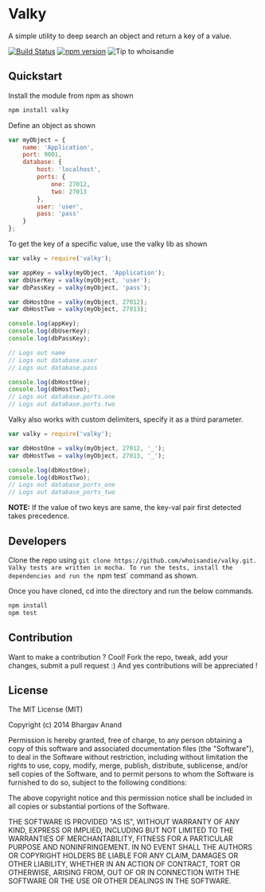 Valky
=====

A simple utility to deep search an object and return a key of a value.

[![Build Status](https://travis-ci.org/whoisandie/valky.svg?branch=master)](https://travis-ci.org/whoisandie/valky)
[![npm version](https://badge.fury.io/js/valky.svg)](http://badge.fury.io/js/valky)
![Tip to whoisandie](//img.shields.io/gratipay/whoisandie.svg)

## Quickstart

Install the module from npm as shown

```js
npm install valky
```

Define an object as shown

```js
var myObject = {
    name: 'Application',
    port: 9001,
    database: {
        host: 'localhost',
        ports: {
            one: 27012,
            two: 27013
        },
        user: 'user',
        pass: 'pass'
    }
};
```

To get the key of a specific value, use the valky lib as shown

```js
var valky = require('valky');

var appKey = valky(myObject, 'Application');
var dbUserKey = valky(myObject, 'user');
var dbPassKey = valky(myObject, 'pass');

var dbHostOne = valky(myObject, 27012);
var dbHostTwo = valky(myObject, 27013);

console.log(appKey);
console.log(dbUserKey);
console.log(dbPassKey);

// Logs out name
// Logs out database.user
// Logs out database.pass

console.log(dbHostOne);
console.log(dbHostTwo);
// Logs out database.ports.one
// Logs out database.ports.two
```

Valky also works with custom delimiters, specify it as a third parameter.

```js
var valky = require('valky');

var dbHostOne = valky(myObject, 27012, '_');
var dbHostTwo = valky(myObject, 27013, '_');

console.log(dbHostOne);
console.log(dbHostTwo);
// Logs out database_ports_one
// Logs out database_ports_two
```

**NOTE:** If the value of two keys are same, the key-val pair first detected takes precedence.

## Developers

Clone the repo using `git clone https://github.com/whoisandie/valky.git. Valky tests are written in mocha.
To run the tests, install the dependencies and run the `npm test` command as shown.

Once you have cloned, cd into the directory and run the below commands.

```js
npm install
npm test
```

## Contribution

Want to make a contribution ? Cool! Fork the repo, tweak, add your changes, submit a pull request :) And yes contributions will be appreciated !

## License

The MIT License (MIT)

Copyright (c) 2014 Bhargav Anand

Permission is hereby granted, free of charge, to any person obtaining a copy
of this software and associated documentation files (the "Software"), to deal
in the Software without restriction, including without limitation the rights
to use, copy, modify, merge, publish, distribute, sublicense, and/or sell
copies of the Software, and to permit persons to whom the Software is
furnished to do so, subject to the following conditions:

The above copyright notice and this permission notice shall be included in all
copies or substantial portions of the Software.

THE SOFTWARE IS PROVIDED "AS IS", WITHOUT WARRANTY OF ANY KIND, EXPRESS OR
IMPLIED, INCLUDING BUT NOT LIMITED TO THE WARRANTIES OF MERCHANTABILITY,
FITNESS FOR A PARTICULAR PURPOSE AND NONINFRINGEMENT. IN NO EVENT SHALL THE
AUTHORS OR COPYRIGHT HOLDERS BE LIABLE FOR ANY CLAIM, DAMAGES OR OTHER
LIABILITY, WHETHER IN AN ACTION OF CONTRACT, TORT OR OTHERWISE, ARISING FROM,
OUT OF OR IN CONNECTION WITH THE SOFTWARE OR THE USE OR OTHER DEALINGS IN THE
SOFTWARE.

